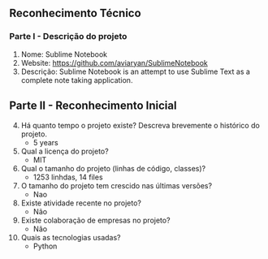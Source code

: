 ## Reconhecimento Técnico

### Parte I - Descrição do projeto

1. Nome: Sublime Notebook
2. Website: https://github.com/aviaryan/SublimeNotebook
3. Descrição: Sublime Notebook is an attempt to use Sublime Text as a complete note taking application.

## Parte II - Reconhecimento Inicial 

4. Há quanto tempo o projeto existe? Descreva brevemente o histórico do projeto.
    - 5 years 
5. Qual a licença do projeto?
    - MIT
6. Qual o tamanho do projeto (linhas de código, classes)?
    - 1253 linhdas, 14 files
7. O tamanho do projeto tem crescido nas últimas versões?
    - Nao
8. Existe atividade recente no projeto?
    - Não 
9. Existe colaboração de empresas no projeto?
    - Não
10. Quais as tecnologias usadas?
    - Python
